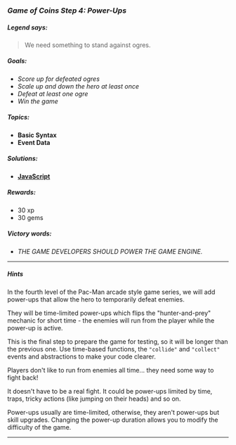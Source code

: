 ### _Game of Coins Step 4: Power-Ups_

##### _Legend says:_
> We need something to stand against ogres.

##### _Goals:_
+ _Score up for defeated ogres_
+ _Scale up and down the hero at least once_
+ _Defeat at least one ogre_
+ _Win the game_

##### _Topics:_
+ **Basic Syntax**
+ **Event Data**

##### _Solutions:_
+ **[JavaScript](goc4.js)**

##### _Rewards:_
+ 30 xp
+ 30 gems

##### _Victory words:_
+ _THE GAME DEVELOPERS SHOULD POWER THE GAME ENGINE._

___

##### _Hints_

In the fourth level of the Pac-Man arcade style game series, we will add power-ups that allow the hero to temporarily defeat enemies.

They will be time-limited power-ups which flips the "hunter-and-prey" mechanic for short time - the enemies will run from the player while the power-up is active.

This is the final step to prepare the game for testing, so it will be longer than the previous one. Use time-based functions, the `"collide"` and `"collect"` events and abstractions to make your code clearer.

Players don't like to run from enemies all time... they need some way to fight back!

It doesn't have to be a real fight. It could be power-ups limited by time, traps, tricky actions (like jumping on their heads) and so on.

Power-ups usually are time-limited, otherwise, they aren't power-ups but skill upgrades. Changing the power-up duration allows you to modify the difficulty of the game.

___
